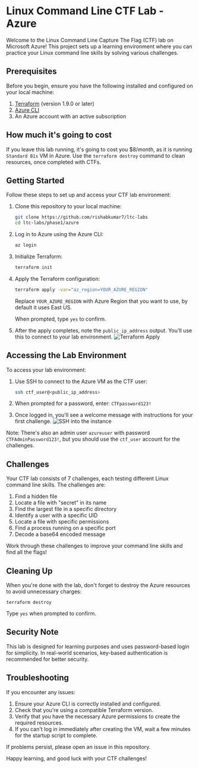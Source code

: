 # Linux Command Line CTF Lab - Azure

Welcome to the Linux Command Line Capture The Flag (CTF) lab on Microsoft Azure! This project sets up a learning environment where you can practice your Linux command line skills by solving various challenges.

## Prerequisites

Before you begin, ensure you have the following installed and configured on your local machine:

1. [Terraform](https://developer.hashicorp.com/terraform/install) (version 1.9.0 or later)
2. [Azure CLI](https://learn.microsoft.com/en-us/cli/azure/install-azure-cli)
3. An Azure account with an active subscription

## How much it's going to cost

If you leave this lab running, it's going to cost you $8/month, as it is running `Standard B1s` VM in Azure. Use the `terraform destroy` command to clean resources, once completed with CTFs.

## Getting Started

Follow these steps to set up and access your CTF lab environment:

1. Clone this repository to your local machine:

    ``` sh
    git clone https://github.com/rishabkumar7/ltc-labs 
    cd ltc-labs/phase1/azure
    ```

2. Log in to Azure using the Azure CLI:

    ``` sh
    az login
    ```

3. Initialize Terraform:

    ``` sh
    terraform init
    ```

4. Apply the Terraform configuration:

    ``` sh
    terraform apply -var="az_region=YOUR_AZURE_REGION"
   ```

   Replace `YOUR_AZURE_REGION` with Azure Region that you want to use, by default it uses East US.

   When prompted, type `yes` to confirm.

5. After the apply completes, note the `public_ip_address` output. You'll use this to connect to your lab environment.
![Terraform Apply](./images/terraform-apply.png)

## Accessing the Lab Environment

To access your lab environment:

1. Use SSH to connect to the Azure VM as the CTF user:

    ``` sh
    ssh ctf_user@<public_ip_address>
    ```

2. When prompted for a password, enter: `CTFpassword123!`
3. Once logged in, you'll see a welcome message with instructions for your first challenge.
![SSH into the instance](./images/ssh-screenshot.png)

Note: There's also an admin user `azureuser` with password `CTFAdminPassword123!`, but you should use the `ctf_user` account for the challenges.

## Challenges

Your CTF lab consists of 7 challenges, each testing different Linux command line skills. The challenges are:

1. Find a hidden file
2. Locate a file with "secret" in its name
3. Find the largest file in a specific directory
4. Identify a user with a specific UID
5. Locate a file with specific permissions
6. Find a process running on a specific port
7. Decode a base64 encoded message

Work through these challenges to improve your command line skills and find all the flags!

## Cleaning Up

When you're done with the lab, don't forget to destroy the Azure resources to avoid unnecessary charges:

`terraform destroy`

Type `yes` when prompted to confirm.

## Security Note

This lab is designed for learning purposes and uses password-based login for simplicity. In real-world scenarios, key-based authentication is recommended for better security.

## Troubleshooting

If you encounter any issues:

1. Ensure your Azure CLI is correctly installed and configured.
2. Check that you're using a compatible Terraform version.
3. Verify that you have the necessary Azure permissions to create the required resources.
4. If you can't log in immediately after creating the VM, wait a few minutes for the startup script to complete.

If problems persist, please open an issue in this repository.

Happy learning, and good luck with your CTF challenges!
